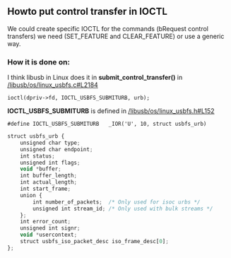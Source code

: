 ## Howto put control transfer in IOCTL

We could create specific IOCTL for the commands (bRequest control transfers) we need (SET_FEATURE and CLEAR_FEATURE) or use a generic way.

### How it is done on:
I think libusb in Linux does it in **submit_control_transfer()** in [/libusb/os/linux_usbfs.c#L2184](https://github.com/libusb/libusb/blob/master/libusb/os/linux_usbfs.c#L2184)

```
ioctl(dpriv->fd, IOCTL_USBFS_SUBMITURB, urb);
```

**IOCTL_USBFS_SUBMITURB** is defined in [/libusb/os/linux_usbfs.h#L152](https://github.com/libusb/libusb/blob/master/libusb/os/linux_usbfs.h#L152)

```
#define IOCTL_USBFS_SUBMITURB	_IOR('U', 10, struct usbfs_urb)
```

``` js
struct usbfs_urb {
	unsigned char type;
	unsigned char endpoint;
	int status;
	unsigned int flags;
	void *buffer;
	int buffer_length;
	int actual_length;
	int start_frame;
	union {
		int number_of_packets;	/* Only used for isoc urbs */
		unsigned int stream_id;	/* Only used with bulk streams */
	};
	int error_count;
	unsigned int signr;
	void *usercontext;
	struct usbfs_iso_packet_desc iso_frame_desc[0];
};
```
